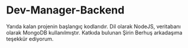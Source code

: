 # Dev-Manager-Backend

Yarıda kalan projenin başlangıç kodlarıdır. Dil olarak NodeJS, veritabanı olarak MongoDB kullanılmıştır. Katkıda bulunan Şirin Berhuş arkadaşıma teşekkür ediyorum.
